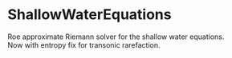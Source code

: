 # ShallowWaterEquations
Roe approximate Riemann solver for the shallow water equations.  
Now with entropy fix for transonic rarefaction.
